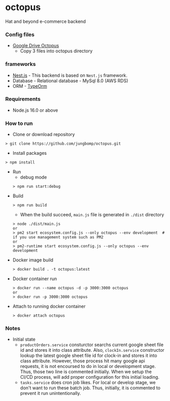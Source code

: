 # octopus
Hat and beyond e-commerce backend

### Config files
  * [Google Drive Octopus](https://drive.google.com/drive/folders/19q4JFG1DzkBzBg0LMnzZjciVaIQJymfo?usp=sharing)
    * Copy 3 files into octopus directory

### frameworks
  * [Nest.js](https://nestjs.com/) - This backend is based on `Nest.js` framework. 
  * Database - Relational database - MySql 8.0 (AWS RDS)
  * ORM - [TypeOrm](https://typeorm.io/#/)

### Requirements
  * Node.js 16.0 or above

### How to run
  * Clone or download repository
  ```
  > git clone https://github.com/jungbomp/octopus.git
  ```
  * Install packages
  ```
  > npm install
  ```
  * Run
    * debug mode
    ```
    > npm run start:debug
    ```
  * Build
    ```
    > npm run build
    ```
    * When the build succeed, `main.js` file is generated in `./dist` directory
    ```
    > node ./dist/main.js
    or
    > pm2 start ecosystem.config.js --only octopus --env development  # if you use management system such as PM2
    or
    > pm2-runtime start ecosystem.config.js --only octopus --env development
    ```
  * Docker image build
    ```
    > docker build . -t octopus:latest
    ```
  * Docker container run
    ```
    > docker run --name octopus -d -p 3000:3000 octopus
    or
    > docker run -p 3000:3000 octopus
    ```
  * Attach to running docker container
    ```
    > docker attach octopus
    ```
    

### Notes
- Initial state
  * `productOrders.service` consturctor searchs current google sheet file id and stores it into class attribute. Also, `clockIn.service` constructor lookup the latest google sheet file id for clock-in and stores it into class attribute. However, those process hit many google api requests, it is not encoursed to do in local or development stage. Thus, those two line is commented initially. When we setup the CI/CD process, will add proper configuration for this initial loading.
  *  `tasks.service` does cron job likes. For local or develop stage, we don't want to run these batch job. Thus, initially, it is commented to prevent it run unintentionally. 
